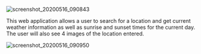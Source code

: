 ![screenshot_20200516_090843](https://user-images.githubusercontent.com/61606793/82124640-4abaec80-9755-11ea-8b5d-86cc368eb0e4.png)

This web application allows a user to search for a location and get current weather information as well as sunrise and sunset times for the current day. The user will also see 4 images of the location entered. 

![screenshot_20200516_090950](https://user-images.githubusercontent.com/61606793/82124764-00863b00-9756-11ea-9b53-5f765e9666cf.png)
